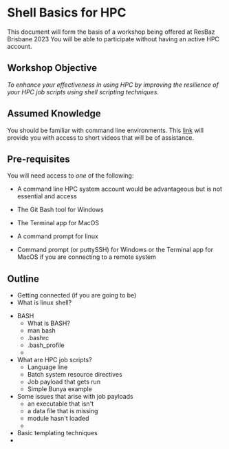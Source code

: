 # Shell Basics for HPC

This document will form the basis of a workshop being offered at ResBaz Brisbane 2023
You will be able to participate without having an active HPC account.

## Workshop Objective

_To enhance your effectiveness in using HPC by improving the resilience of your HPC job scripts using shell scripting techniques._

## Assumed Knowledge
You should be familiar with command line environments. 
This [link](https://github.com/UQ-RCC/hpc-docs/blob/main/guides/Bunya-User-Guide.md#general-hpc-information)
 will provide you with access to short videos that will be of assistance.

## Pre-requisites

You will need access to _one_ of the following:
* A command line HPC system account would be advantageous but is not essential and access 
* The Git Bash tool for Windows 
* The Terminal app for MacOS
* A command prompt for linux

* Command prompt (or puttySSH) for Windows or the Terminal app for MacOS if you are connecting to a remote system

## Outline

- Getting connected (if you are going to be)
- What is linux shell?
* BASH
  * What is BASH?
  * man bash
  * .bashrc
  * .bash_profile
  * 
* What are HPC job scripts?
  * Language line
  * Batch system resource directives
  * Job payload that gets run
  * Simple Bunya example
* Some issues that arise with job payloads
  * an executable that isn't
  * a data file that is missing
  * module hasn't loaded
  *  
* Basic templating techniques
*  
